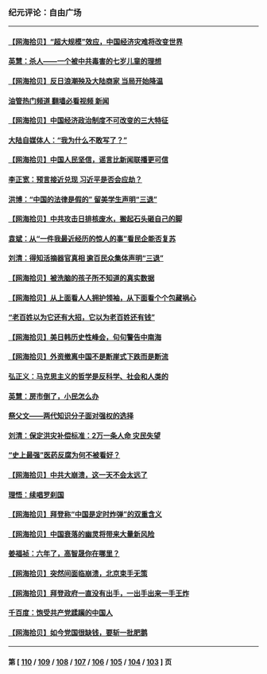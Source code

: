 ### 纪元评论：自由广场
---
#### [【网海拾贝】“超大规模”效应，中国经济灾难将改变世界](../../pages/nsc993/n14064501.md?09010330) 
#### [英慧：杀人——一个被中共毒害的七岁儿童的理想](../../pages/nsc993/n14064305.md?09010330) 
#### [【网海拾贝】反日浪潮殃及大陆商家 当局开始降温](../../pages/nsc993/n14063798.md?09010330) 
#### [油管热门频道 翻墙必看视频 新闻](ok?09010330)
#### [【网海拾贝】中国经济政治制度不可改变的三大特征](../../pages/nsc993/n14063134.md?09010330) 
#### [大陆自媒体人：“我为什么不敢写了？”](../../pages/nsc993/n14063157.md?09010330) 
#### [【网海拾贝】中国人民坚信，谣言比新闻联播更可信](../../pages/nsc993/n14062543.md?09010330) 
#### [李正宽：预言接近兑现 习近平是否会应劫？](../../pages/nsc993/n14061898.md?09010330) 
#### [洪博：“中国的法律是假的” 留美学生声明“三退”](../../pages/nsc993/n14062281.md?09010330) 
#### [【网海拾贝】中共攻击日排核废水，搬起石头砸自己的脚](../../pages/nsc993/n14061890.md?09010330) 
#### [袁斌：从“一件我最近经历的惊人的事”看民企能否复苏](../../pages/nsc993/n14061863.md?09010330) 
#### [刘清：得知活摘器官真相 逾百民众集体声明“三退”](../../pages/nsc993/n14061753.md?09010330) 
#### [【网海拾贝】被洗脑的孩子所不知道的真实数据](../../pages/nsc993/n14061579.md?09010330) 
#### [【网海拾贝】从上面看人人拥护领袖，从下面看个个包藏祸心](../../pages/nsc993/n14060605.md?09010330) 
#### [“老百姓以为它还有大招，它以为老百姓还有钱”](../../pages/nsc993/n14060041.md?09010330) 
#### [【网海拾贝】美日韩历史性峰会，句句警告中南海](../../pages/nsc993/n14058657.md?09010330) 
#### [【网海拾贝】外资撤离中国不是断崖式下跌而是断流](../../pages/nsc993/n14058075.md?09010330) 
#### [弘正义：马克思主义的哲学是反科学、社会和人类的](../../pages/nsc993/n14058048.md?09010330) 
#### [英慧：房市倒了，小民怎么办](../../pages/nsc993/n14058039.md?09010330) 
#### [祭父文——两代知识分子面对强权的选择](../../pages/nsc993/n14057522.md?09010330) 
#### [刘清：保定洪灾补偿标准：2万一条人命 灾民失望](../../pages/nsc993/n14057240.md?09010330) 
#### [“史上最强”医药反腐为何不被看好？](../../pages/nsc993/n14056994.md?09010330) 
#### [【网海拾贝】中共大崩溃，这一天不会太远了](../../pages/nsc993/n14056419.md?09010330) 
#### [理悟：续唱罗刹国](../../pages/nsc993/n14055936.md?09010330) 
#### [【网海拾贝】拜登称“中国是定时炸弹”的双重含义](../../pages/nsc993/n14055716.md?09010330) 
#### [【网海拾贝】中国衰落的幽灵将带来大量新风险](../../pages/nsc993/n14054870.md?09010330) 
#### [姜福祯：六年了，高智晟你在哪里？](../../pages/nsc993/n14054144.md?09010330) 
#### [【网海拾贝】突然间面临崩溃，北京束手无策](../../pages/nsc993/n14053961.md?09010330) 
#### [【网海拾贝】拜登政府一直没有出手，一出手出来一手王炸](../../pages/nsc993/n14053452.md?09010330) 
#### [千百度：饱受共产党蹂躏的中国人](../../pages/nsc993/n14053484.md?09010330) 
#### [【网海拾贝】如今党国很缺钱，要斩一批肥鹅](../../pages/nsc993/n14052186.md?09010330) 

---
#### 第 [ [110](./110.md?09010330) / [109](./109.md?09010330) / [108](./108.md?09010330) / [107](./107.md?09010330) / [106](./106.md?09010330) / [105](./105.md?09010330) / [104](./104.md?09010330) / [103](./103.md?09010330) ] 页
